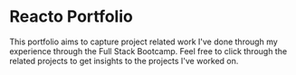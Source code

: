 # Reacto Portfolio

This portfolio aims to capture project related work I've done through my experience through the Full Stack Bootcamp. Feel free to click through the related projects to get insights to the projects I've worked on.
